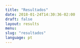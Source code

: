```yaml
---
title: "Resultados"
date: 2018-01-24T14:30:36-02:00
draft: false
layout: results
menu:
slug: "resultados"
language: pt
---
```

